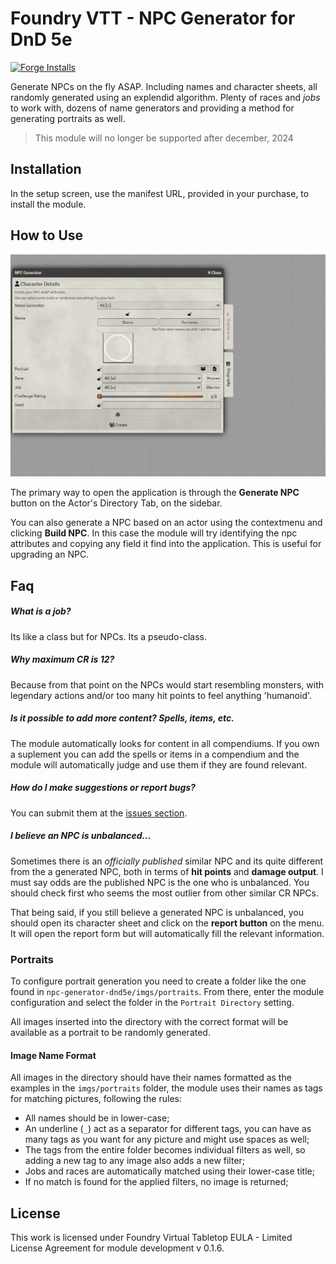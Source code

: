 # Foundry VTT - NPC Generator for DnD 5e

[![Forge Installs](https://img.shields.io/badge/dynamic/json?label=Forge%20Installs&query=package.installs&suffix=%25&url=https%3A%2F%2Fforge-vtt.com%2Fapi%2Fbazaar%2Fpackage%2Fnpc-generator-dnd5e&colorB=4aa94a)](https://forge-vtt.com/bazaar/package/npc-generator-dnd5e)

Generate NPCs on the fly ASAP. Including names and character sheets, all randomly generated using an explendid algorithm. Plenty of races and _jobs_ to work with, dozens of name generators and providing a method for generating portraits as well.

> This module will no longer be supported after december, 2024

## Installation

In the setup screen, use the manifest URL, provided in your purchase, to install the module.

## How to Use

![Presentation](assets/presentation2-optimazed.gif)

The primary way to open the application is through the **Generate NPC** button on the Actor's Directory Tab, on the sidebar.

You can also generate a NPC based on an actor using the contextmenu and clicking **Build NPC**. In this case the module will try identifying the npc attributes and copying any field it find into the application. This is useful for upgrading an NPC.

## Faq

##### What is a job?

Its like a class but for NPCs. Its a pseudo-class.

##### Why maximum CR is 12?

Because from that point on the NPCs would start resembling monsters, with legendary actions and/or too many hit points to feel anything 'humanoid'.

##### Is it possible to add more content? Spells, items, etc.

The module automatically looks for content in all compendiums. If you own a suplement you can add the spells or items in a compendium and the module will automatically judge and use them if they are found relevant.

##### How do I make suggestions or report bugs?

You can submit them at the [issues section](https://github.com/elizeuangelo/fvtt-module-npc-generator-dnd5e-faq/issues).

##### I believe an NPC is unbalanced...

Sometimes there is an _officially published_ similar NPC and its quite different from the a generated NPC, both in terms of **hit points** and **damage output**. I must say odds are the published NPC is the one who is unbalanced. You should check first who seems the most outlier from other similar CR NPCs.

That being said, if you still believe a generated NPC is unbalanced, you should open its character sheet and click on the **report button** on the menu. It will open the report form but will automatically fill the relevant information.

### Portraits

To configure portrait generation you need to create a folder like the one found in `npc-generator-dnd5e/imgs/portraits`. From there, enter the module configuration and select the folder in the `Portrait Directory` setting.

All images inserted into the directory with the correct format will be available as a portrait to be randomly generated.

#### Image Name Format

All images in the directory should have their names formatted as the examples in the `imgs/portraits` folder, the module uses their names as tags for matching pictures, following the rules:

-   All names should be in lower-case;
-   An underline (`_`) act as a separator for different tags, you can have as many tags as you want for any picture and might use spaces as well;
-   The tags from the entire folder becomes individual filters as well, so adding a new tag to any image also adds a new filter;
-   Jobs and races are automatically matched using their lower-case title;
-   If no match is found for the applied filters, no image is returned;

## License

This work is licensed under Foundry Virtual Tabletop EULA - Limited License Agreement for module development v 0.1.6.
